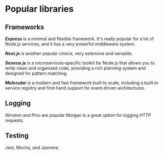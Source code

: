 # Popular libraries

## Frameworks

**_Express_** is a minimal and flexible framework. It's really popular for a lot of Node.js services, and it has a very powerful middleware system.

**_Nest.js_** is another popular choice, very extensive and versatile.

**_Seneca.js_** is a microservices‑specific toolkit for Node.js that allows you to write clean and organized code, providing a rich planning system and designed for pattern matching.

**_Molecular_** is a modern and fast framework built to scale, including a built‑in service registry and first‑hand support for event‑driven architectures.

## Logging

Winston and Pino are popular
Morgan is a great option for logging HTTP requests.

## Testing

Jest, Mocha, and Jasmine.
